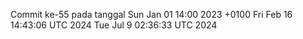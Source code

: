 Commit ke-55 pada tanggal Sun Jan 01 14:00 2023 +0100
Fri Feb 16 14:43:06 UTC 2024
Tue Jul  9 02:36:33 UTC 2024
